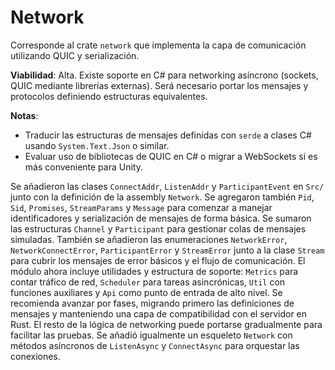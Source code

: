 # Network

Corresponde al crate `network` que implementa la capa de comunicación utilizando QUIC y serialización.

**Viabilidad**: Alta. Existe soporte en C# para networking asíncrono (sockets, QUIC mediante librerías externas). Será necesario portar los mensajes y protocolos definiendo estructuras equivalentes.

**Notas**:
- Traducir las estructuras de mensajes definidas con `serde` a clases C# usando `System.Text.Json` o similar.
- Evaluar uso de bibliotecas de QUIC en C# o migrar a WebSockets si es más conveniente para Unity.

Se añadieron las clases `ConnectAddr`, `ListenAddr` y `ParticipantEvent` en `Src/` junto con la definición de la assembly `Network`.
Se agregaron también `Pid`, `Sid`, `Promises`, `StreamParams` y `Message` para comenzar a manejar identificadores y serialización de mensajes de forma básica.
Se sumaron las estructuras `Channel` y `Participant` para gestionar colas de mensajes simuladas. También se añadieron las enumeraciones `NetworkError`, `NetworkConnectError`, `ParticipantError` y `StreamError` junto a la clase `Stream` para cubrir los mensajes de error básicos y el flujo de comunicación.
El módulo ahora incluye utilidades y estructura de soporte:
`Metrics` para contar tráfico de red, `Scheduler` para tareas asincrónicas, `Util` con funciones auxiliares y `Api` como punto de entrada de alto nivel.
Se recomienda avanzar por fases, migrando primero las definiciones de mensajes y manteniendo una capa de compatibilidad con el servidor en Rust. El resto de la lógica de networking puede portarse gradualmente para facilitar las pruebas.
Se añadió igualmente un esqueleto `Network` con métodos asíncronos de `ListenAsync` y `ConnectAsync` para orquestar las conexiones.
